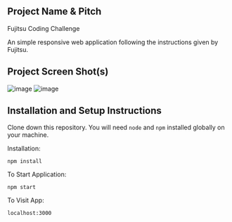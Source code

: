 ## Project Name & Pitch

Fujitsu Coding Challenge

An simple responsive web application following the instructions given by Fujitsu.

## Project Screen Shot(s)

![image](https://user-images.githubusercontent.com/82559364/212537206-20e1ec53-e83a-4597-bcc3-08e7ada52079.png)
![image](https://user-images.githubusercontent.com/82559364/212537212-b3c04658-5bbf-46d9-9609-8c9afced246b.png)

## Installation and Setup Instructions

Clone down this repository. You will need `node` and `npm` installed globally on your machine.

Installation:

`npm install`

To Start Application:

`npm start`

To Visit App:

`localhost:3000`
